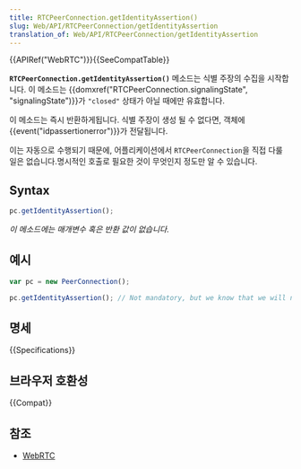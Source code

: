 ```yaml
---
title: RTCPeerConnection.getIdentityAssertion()
slug: Web/API/RTCPeerConnection/getIdentityAssertion
translation_of: Web/API/RTCPeerConnection/getIdentityAssertion
---
```

{{APIRef("WebRTC")}}{{SeeCompatTable}}

**`RTCPeerConnection.getIdentityAssertion()`** 메소드는 식별 주장의 수집을 시작합니다. 이 메소드는 {{domxref("RTCPeerConnection.signalingState", "signalingState")}}가 `"closed"` 상태가 아닐 때에만 유효합니다.

이 메소드는 즉시 반환하게됩니다. 식별 주장이 생성 될 수 없다면, 객체에 {{event("idpassertionerror")}}가 전달됩니다.

이는 자동으로 수행되기 때문에, 어플리케이션에서 `RTCPeerConnection`을 직접 다룰 일은 없습니다.명시적인 호출로 필요한 것이 무엇인지 정도만 알 수 있습니다.

## Syntax

```js
pc.getIdentityAssertion();
```

_이 메소드에는 매개변수 혹은 반환 값이 없습니다._

## 예시

```js
var pc = new PeerConnection();

pc.getIdentityAssertion(); // Not mandatory, but we know that we will need it in the future.
```

## 명세

{{Specifications}}

## 브라우저 호환성

{{Compat}}

## 참조

- [WebRTC](/ko/docs/Web/Guide/API/WebRTC)
